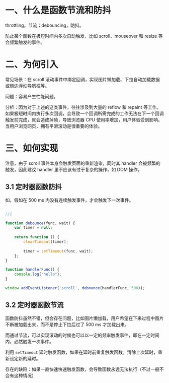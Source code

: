 
# 一、什么是函数节流和防抖

throttling，节流；debouncing，防抖。

防止某个函数在极短时间内多次自动触发，比如 scroll、mouseover 和 resize 等会频繁触发的事件。


# 二、为何引入

常见场景：在 scroll 滚动事件中绑定回调，实现图片懒加载、下拉自动加载数据或侧边浮动导航栏等。

问题：容易产生性能问题。

分析：因为对于上述的这类事件，往往涉及到大量的 reflow 和 repaint 等工作。如果极短时间内执行多次回调，会导致一个回调所需完成的工作无法在下一个回调触发前完成，就会造成掉帧，导致浏览器 CPU 使用率增加，用户体验受到影响。当用户浏览网页，拥有平滑滚动是很重要的体验。



# 三、如何实现

注意，由于 scroll 事件本身会触发页面的重新渲染，同时其 handler 会被频繁的触发，因此建议 handler 里不应该有过于复杂的操作，如 DOM 操作。

## 3.1 定时器函数防抖

如，假如在 500 ms 内没有连续触发事件，才会触发下一次事件。


```javascript

//1

function debounce(func, wait) {
	var timer = null;
	
	return function () {
		clearTimeout(timer);
		
		timer = setTimeout(func, wait);
	};
}

function handlerFunc() {
	console.log("hello");
}

window.addEventListener('scroll', debounce(handlerFunc, 500));

```

## 3.2 定时器函数节流

函数防抖虽然不错，但会存在问题，比如图片懒加载，用户希望在下来过程中图片不断被加载出来，而不是停止下拉后过了 500 ms 才加载出来。

而通过节流，可以实现滚动的时候也可以以一定的频率触发事件，即在一定时间内，必然触发一次事件。

利用 `setTimeout` 延时触发函数，如果在延时前重复触发函数，清除上次延时，重新设定新的延时。

存在的缺陷：如果一直快速快速触发函数，会导致函数永远无法执行（不过一般不会有这种情况）

```javascript

```



